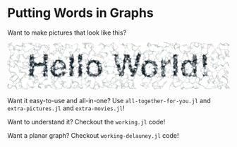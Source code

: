 Putting Words in Graphs
=======================

Want to make pictures that look like this?

![Hello World! embedded into a graph](extra-hello-world.png)

Want it easy-to-use and all-in-one? Use `all-together-for-you.jl` and
`extra-pictures.jl` and `extra-movies.jl`!

Want to understand it? 
Checkout the `working.jl` code!

Want a planar graph? Checkout `working-delauney.jl` code!


